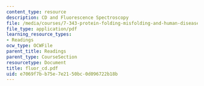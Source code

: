 ```yaml
---
content_type: resource
description: CD and Fluorescence Spectroscopy
file: /media/courses/7-343-protein-folding-misfolding-and-human-disease-fall-2004/e7069f7bb75e7e2150bc0d096722b18b_fluor_cd.pdf
file_type: application/pdf
learning_resource_types:
- Readings
ocw_type: OCWFile
parent_title: Readings
parent_type: CourseSection
resourcetype: Document
title: fluor_cd.pdf
uid: e7069f7b-b75e-7e21-50bc-0d096722b18b
---
```

